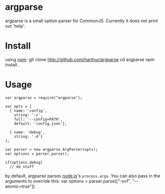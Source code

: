 # argparse
argparse is a small option parser for CommonJS. Currently it does not print out 'help'.

# Install
using [npm](http://github.com/isaacs/npm):
	git clone http://github.com/harthur/argparse
	cd argparse
	npm install .

# Usage
	var argparse = require("argparse");
	
	var opts = [
	  { name: 'config',
	    string: '-c',
	    full: '--config=PATH',
	    default: 'config.json'},
	
	  { name: 'debug',
	    string: '-d'}
	];
	
	var parser = new argparse.ArgParser(opts);
	var options = parser.parse();

	if(options.debug)
	  // do stuff
	
by default, argparse parses [node.js](http://nodejs.org/)'s `process.argv`. You can also pass in the arguments to override this:
	var options = parser.parse(["-xvf", "--atomic=true"])
